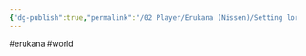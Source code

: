 ```yaml
---
{"dg-publish":true,"permalink":"/02 Player/Erukana (Nissen)/Setting lore/Ceynor/"}
---
```


#erukana #world 

